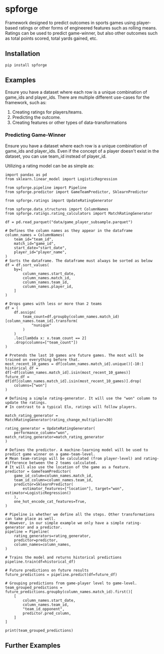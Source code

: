 # spforge

Framework designed to predict outcomes in sports games using player-based ratings or other forms of engineered features such as rolling means.
Ratings can be used to predict game-winner, but also other outcomes such as total points scored, total yards gained, etc.

## Installation

```
pip install spforge
```


## Examples
Ensure you have a dataset where each row is a unique combination of game_ids and player_ids.
There are multiple different use-cases for the framework, such as:
1. Creating ratings for players/teams.
2. Predicting the outcome.
3. Creating features or other types of data-transformations

### Predicting Game-Winner

Ensure you have a dataset where each row is a unique combination of game_ids and player_ids. 
Even if the concept of a player doesn't exist in the dataset, you can use team_id instead of player_id.

Utilizing a rating model can be as simple as:

```
import pandas as pd
from sklearn.linear_model import LogisticRegression

from spforge.pipeline import Pipeline
from spforge.predictor import GameTeamPredictor, SklearnPredictor

from spforge.ratings import UpdateRatingGenerator

from spforge.data_structures import ColumnNames
from spforge.ratings.rating_calculators import MatchRatingGenerator

df = pd.read_parquet("data/game_player_subsample.parquet")

# Defines the column names as they appear in the dataframe
column_names = ColumnNames(
    team_id="team_id",
    match_id="game_id",
    start_date="start_date",
    player_id="player_name",
)
# Sorts the dataframe. The dataframe must always be sorted as below
df = df.sort_values(
    by=[
        column_names.start_date,
        column_names.match_id,
        column_names.team_id,
        column_names.player_id,
    ]
)

# Drops games with less or more than 2 teams
df = (
    df.assign(
        team_count=df.groupby(column_names.match_id)[column_names.team_id].transform(
            "nunique"
        )
    )
    .loc[lambda x: x.team_count == 2]
    .drop(columns=["team_count"])
)

# Pretends the last 10 games are future games. The most will be trained on everything before that.
most_recent_10_games = df[column_names.match_id].unique()[-10:]
historical_df = df[~df[column_names.match_id].isin(most_recent_10_games)]
future_df = df[df[column_names.match_id].isin(most_recent_10_games)].drop(
    columns=["won"]
)

# Defining a simple rating-generator. It will use the "won" column to update the ratings.
# In contrast to a typical Elo, ratings will follow players.

match_rating_generator = MatchRatingGenerator(rating_change_multiplier=30)

rating_generator = UpdateRatingGenerator(
    performance_column="won", match_rating_generator=match_rating_generator
)

# Defines the predictor. A machine-learning model will be used to predict game winner on a game-team-level.
# Mean team-ratings will be calculated (from player-level) and rating-difference between the 2 teams calculated.
# It will also use the location of the game as a feature.
predictor = GameTeamPredictor(
    game_id_colum=column_names.match_id,
    team_id_column=column_names.team_id,
    predictor=SklearnPredictor(
        estimator_features=["location"], target="won", estimator=LogisticRegression()
    ),
    one_hot_encode_cat_features=True,
)

# Pipeline is whether we define all the steps. Other transformations can take place as well.
# However, in our simple example we only have a simple rating-generator and a predictor.
pipeline = Pipeline(
    rating_generators=rating_generator,
    predictor=predictor,
    column_names=column_names,
)

# Trains the model and returns historical predictions
pipeline.train(df=historical_df)

# Future predictions on future results
future_predictions = pipeline.predict(df=future_df)

# Grouping predictions from game-player level to game-level.
team_grouped_predictions = future_predictions.groupby(column_names.match_id).first()[
    [
        column_names.start_date,
        column_names.team_id,
        "team_id_opponent",
        predictor.pred_column,
    ]
]

print(team_grouped_predictions)

```

## Further Examples


